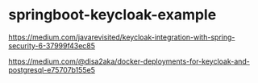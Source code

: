# springboot-keycloak-example

https://medium.com/javarevisited/keycloak-integration-with-spring-security-6-37999f43ec85

https://medium.com/@disa2aka/docker-deployments-for-keycloak-and-postgresql-e75707b155e5